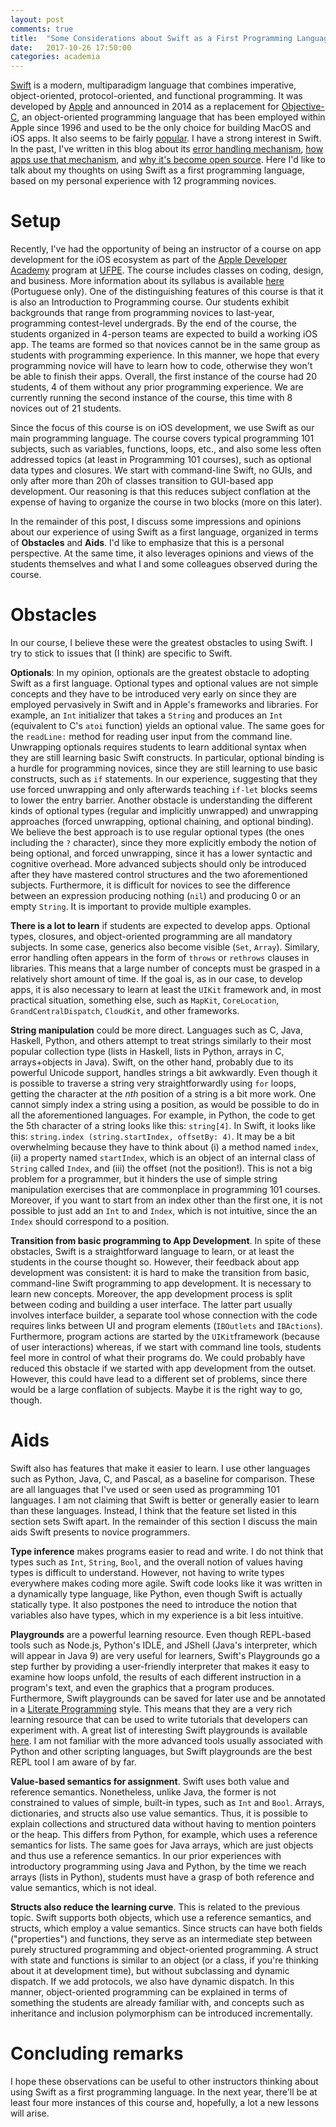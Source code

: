 ```yaml
---
layout: post
comments: true
title:  "Some Considerations about Swift as a First Programming Language"
date:   2017-10-26 17:50:00
categories: academia
---
```


[Swift](https://swift.org/) is a modern, multiparadigm language that combines imperative, object-oriented, protocol-oriented, and functional programming. It was developed by [Apple](http://www.apple.com) and announced in 2014 as a replacement for [Objective-C](https://developer.apple.com/library/content/documentation/Cocoa/Conceptual/ProgrammingWithObjectiveC/Introduction/Introduction.html), an object-oriented programming language that has been employed within Apple since 1996 and used to be the only choice for building MacOS and iOS apps. It also seems to be fairly [popular](http://redmonk.com/sogrady/2017/06/08/language-rankings-6-17/). I have a strong interest in Swift. In the past, I've written in this blog about its [error handling mechanism](http://fernandocastor.github.io/general/2016/04/29/the-many-flavors-of-swift-error-handling.html), [how apps use that mechanism](http://fernandocastor.github.io/general/2016/05/19/usage-of-swift-error-handling.html), and [why it's become open source](http://fernandocastor.github.io/general/2015/12/08/swift.html). Here I'd like to talk about my thoughts on using Swift as a first programming language, based on my personal experience with 12 programming novices. 

# Setup

Recently, I've had the opportunity of being an instructor of a course on app development for the iOS ecosystem as part of the [Apple Developer Academy](http://academy.cin.ufpe.br/) program at [UFPE](http://www.ufpe.br). The course includes classes on coding, design, and business. More information about its syllabus is available [here](https://sites.google.com/a/cin.ufpe.br/ios/) (Portuguese only). One of the distinguishing features of this course is that it is also an Introduction to Programming course. Our students exhibit backgrounds that range from programming novices to last-year, programming contest-level undergrads. By the end of the course, the students organized in 4-person teams are expected to build a working iOS app. The teams are formed so that novices cannot be in the same group as students with programming experience. In this manner, we hope that every programming novice will have to learn how to code, otherwise they won't be able to finish their apps. Overall, the first instance  of the course had 20 students, 4 of them without any prior programming experience. We are currently running the second instance of the course, this time with 8 novices out of 21 students. 

Since the focus of this course is on iOS development, we use Swift as our main programming language. The course covers typical programming 101 subjects, such as variables, functions, loops, etc., and also some less often addressed topics (at least in Programming 101 courses), such as optional data types and closures. We start with command-line Swift, no GUIs, and only after more than 20h of classes transition to GUI-based app development. Our reasoning is that this reduces subject conflation at the expense of having to organize the course in two blocks (more on this later). 

In the remainder of this post, I discuss some impressions and opinions about our experience of using Swift as a first language, organized in terms of **Obstacles** and **Aids**. I'd like to emphasize that this is a personal perspective. At the same time, it also leverages opinions and views of the students themselves and what I and some colleagues observed during the course.

# Obstacles

In our course, I believe these were the greatest obstacles to using Swift. I try to stick to issues that (I think) are specific to Swift.

**Optionals**: In my opinion, optionals are the greatest obstacle to adopting Swift as a first language. Optional types and optional values are not simple concepts and they have to be introduced very early on since they are employed pervasively in Swift and in Apple's frameworks and libraries. For example, an ``Int`` initializer that takes a ``String`` and produces an ``Int`` (equivalent to C's ``atoi`` function) yields an optional value. The same goes for the ``readLine:`` method for reading user input from the command line. Unwrapping optionals requires students to learn additional syntax when they are still learning basic Swift constructs. In particular, optional binding is a hurdle for programming novices, since they are still learning to use basic constructs, such as ``if`` statements. In our experience, suggesting that they use forced unwrapping and only afterwards teaching ``if-let`` blocks seems to lower the entry barrier. Another obstacle is understanding the different kinds of optional types (regular and implicitly unwrapped) and unwrapping approaches (forced unwrapping, optional chaining, and optional binding). We believe the best approach is to use regular optional types (the ones including the ``?`` character), since they more explicitly embody the notion of being optional, and forced unwrapping, since it has a lower syntactic and cognitive overhead. More advanced subjects should only be introduced after they have mastered control structures and the two aforementioned subjects. Furthermore, it is difficult for novices to see the difference between an expression producing nothing (``nil``) and producing 0 or an empty ``String``. It is important to provide multiple examples.

**There is a lot to learn** if students are expected to develop apps. Optional types, closures, and object-oriented programming are all mandatory subjects. In some case, generics also become visible (``Set``, ``Array``). Similary, error handling often appears in the form of ``throws`` or ``rethrows`` clauses in libraries. This means that a large number of concepts must be grasped in a relatively short amount of time. If the goal is, as in our case, to develop apps, it is also necessary to learn at least the ``UIKit`` framework and, in most practical situation, something else, such as ``MapKit``, ``CoreLocation``, ``GrandCentralDispatch``, ``CloudKit``, and other frameworks. 

**String manipulation** could be more direct. Languages such as C, Java, Haskell, Python, and others attempt to treat strings similarly to their most popular collection type (lists in Haskell, lists in Python, arrays in C, arrays+objects in Java). Swift, on the other hand, probably due to its powerful Unicode support, handles strings a bit awkwardly. Even though it is possible to traverse a string very straightforwardly using ``for`` loops, getting the character at the *nth* position of a string is a bit more work. One cannot simply index a string using a position, as would be possible to do in all the aforementioned languages. For example, in Python, the code to get the 5th character of a string looks like this: ``string[4]``. In Swift, it looks like this: ``string.index (string.startIndex, offsetBy: 4)``. It may be a bit overwhelming because they have to think about (i) a method named ``index``, (ii) a property named ``startIndex``, which is an object of an internal class of ``String`` called ``Index``, and (iii) the offset (not the position!). This is not a big problem for a programmer, but it hinders the use of simple string manipulation exercises that are commonplace in programming 101 courses. Moreover, if you want to start from an index other than the first one, it is not possible to just add an ``Int`` to and ``Index``, which is not intuitive, since the an ``Index`` should correspond to a position.

**Transition from basic programming to App Development**. In spite of these obstacles, Swift is a straightforward language to learn, or at least the students in the course thought so. However, their feedback about app development was consistent: it is hard to make the transition from basic, command-line Swift programming to app development. It is necessary to learn new concepts. Moreover, the app development process is split between coding and building a user interface. The latter part usually involves interface builder, a separate tool whose connection with the code requires links between UI and program elements (``IBOutlets`` and ``IBActions``). Furthermore, program actions are started by the ``UIKit``framework (because of user interactions) whereas, if we start with command line tools, students feel more in control of what their programs do. We could probably have reduced this obstacle if we started with app development from the outset. However, this could have lead to a different set of problems, since there would be a large conflation of subjects. Maybe it is the right way to go, though. 


# Aids

Swift also has features that make it easier to learn. I use other languages such as Python, Java, C, and Pascal, as a baseline for comparison. These are all languages that I've used or seen used as programming 101 languages. I am not claiming that Swift is better or generally easier to learn than these languages. Instead, I think that the feature set listed in this section sets Swift apart. In the remainder of this section I discuss the main aids Swift presents to novice programmers. 

**Type inference** makes programs easier to read and write. I do not think that types such as ``Int``, ``String``, ``Bool``, and the overall notion of values having types is difficult to understand. However, not having to write types everywhere makes coding more agile. Swift code looks like it was written in a dynamically type language, like Python, even though Swift is actually statically type. It also postpones the need to introduce the notion that variables also have types, which in my experience is a bit less intuitive.

**Playgrounds** are a powerful learning resource. Even though REPL-based tools such as Node.js, Python's IDLE, and JShell (Java's interpreter, which will appear in Java 9) are very useful for learners, Swift's Playgrounds go a step further by providing a user-friendly interpreter that makes it easy to examine how loops unfold, the results of each different instruction in a program's text, and even the graphics that a program produces. Furthermore, Swift playgrounds can be saved for later use and be annotated in a [Literate Programming](https://en.wikipedia.org/wiki/Literate_programming) style. This means that they are a very rich learning resource that can be used to write tutorials that developers can experiment with. A great list of interesting Swift playgrounds is available [here](https://github.com/uraimo/Awesome-Swift-Playgrounds). 
I am not familiar with the more advanced tools usually associated with Python and other scripting languages, but Swift playgrounds are the best REPL tool I am aware of by far. 

**Value-based semantics for assignment**. Swift uses both value and reference semantics. Nonetheless, unlike Java, the former is not constrained to values of simple, built-in types, such as ``Int`` and ``Bool``. Arrays, dictionaries, and structs also use value semantics. Thus, it is possible to explain collections and structured data without having to mention pointers or the heap. This differs from Python, for example, which uses a reference semantics for lists. The same goes for Java arrays, which are just objects and thus use a reference semantics. In our prior experiences with introductory programming using Java and Python, by the time we reach arrays (lists in Python), students must have a grasp of both reference and value semantics, which is not ideal. 

**Structs also reduce the learning curve**. This is related to the previous topic. Swift supports both objects, which use a reference semantics, and structs, which employ a value semantics. Since structs can have both fields ("properties") and functions, they serve as an intermediate step between purely structured programming and object-oriented programming. A struct with state and functions is similar to an object (or a class, if you're thinking about it at development time), but without subclassing and dynamic dispatch. If we add protocols, we also have dynamic dispatch. In this manner, object-oriented programming can be explained in terms of something the students are already familiar with, and concepts such as inheritance and inclusion polymorphism can be introduced incrementally. 

# Concluding remarks 

I hope these observations can be useful to other instructors thinking about using Swift as a first programming language. In the next year, there'll be at least four more instances of this course and, hopefully, a lot a new lessons will arise. 